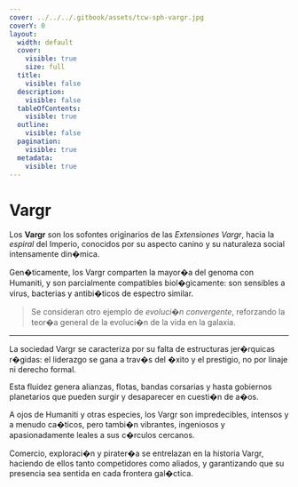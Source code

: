 ```yaml
---
cover: ../../../.gitbook/assets/tcw-sph-vargr.jpg
coverY: 0
layout:
  width: default
  cover:
    visible: true
    size: full
  title:
    visible: false
  description:
    visible: false
  tableOfContents:
    visible: true
  outline:
    visible: false
  pagination:
    visible: true
  metadata:
    visible: true
---
```


# Vargr

Los **Vargr** son los sofontes originarios de las _Extensiones Vargr_, hacia la _espiral_ del Imperio, conocidos por su aspecto canino y su naturaleza social intensamente din�mica.

Gen�ticamente, los Vargr comparten la mayor�a del genoma con Humaniti, y son parcialmente compatibles biol�gicamente: son sensibles a virus, bacterias y antibi�ticos de espectro similar.

> Se consideran otro ejemplo de _evoluci�n convergente_, reforzando la teor�a general de la evoluci�n de la vida en la galaxia.

***

La sociedad Vargr se caracteriza por su falta de estructuras jer�rquicas r�gidas: el liderazgo se gana a trav�s del �xito y el prestigio, no por linaje ni derecho formal.

Esta fluidez genera alianzas, flotas, bandas corsarias y hasta gobiernos planetarios que pueden surgir y desaparecer en cuesti�n de a�os.

A ojos de Humaniti y otras especies, los Vargr son impredecibles, intensos y a menudo ca�ticos, pero tambi�n vibrantes, ingeniosos y apasionadamente leales a sus c�rculos cercanos.

Comercio, exploraci�n y pirater�a se entrelazan en la historia Vargr, haciendo de ellos tanto competidores como aliados, y garantizando que su presencia sea sentida en cada frontera gal�ctica.
